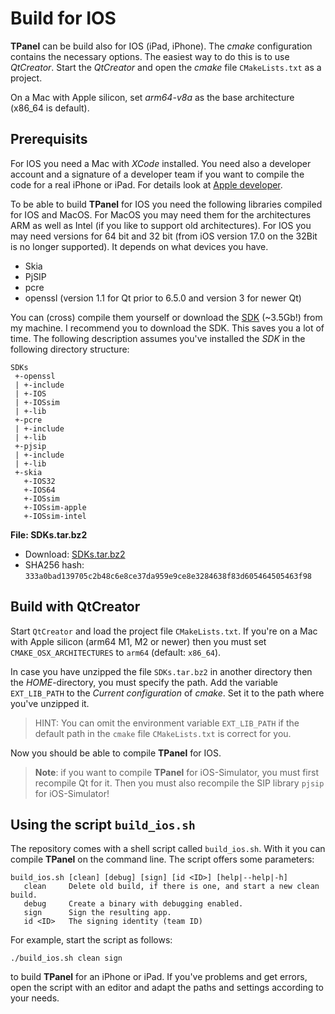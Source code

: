 # Build for IOS

**TPanel** can be build also for IOS (iPad, iPhone). The _cmake_ configuration
contains the necessary options. The easiest way to do this is to use _QtCreator_.
Start the _QtCreator_ and open the _cmake_ file `CMakeLists.txt` as a project.

On a Mac with Apple silicon, set _arm64-v8a_ as the base architecture (x86_64 is default).

## Prerequisits

For IOS you need a Mac with *XCode* installed. You need also a developer account
and a signature of a developer team if you want to compile the code for a real
iPhone or iPad. For details look at [Apple developer](https://developer.apple.com/tutorials/app-dev-training).

To be able to build **TPanel** for IOS you need the following libraries compiled
for IOS and MacOS. For MacOS you may need them for the architectures ARM as well
as Intel (if you like to support old architectures). For IOS you may need
versions for 64 bit and 32 bit (from iOS version 17.0 on the 32Bit is no longer
supported). It depends on what devices you have.

- Skia
- PjSIP
- pcre
- openssl (version 1.1 for Qt prior to 6.5.0 and version 3 for newer Qt)

You can (cross) compile them yourself or download the [SDK](https://www.theosys.at/download/SDKs.tar.bz2) (~3.5Gb!)
from my machine. I recommend you to download the SDK. This saves you a lot of
time. The following description assumes you've installed the _SDK_ in the
following directory structure:

```
SDKs
 +-openssl
 | +-include
 | +-IOS
 | +-IOSsim
 | +-lib
 +-pcre
 | +-include
 | +-lib
 +-pjsip
 | +-include
 | +-lib
 +-skia
   +-IOS32
   +-IOS64
   +-IOSsim
   +-IOSsim-apple
   +-IOSsim-intel
```

**File: SDKs.tar.bz2**

- Download: [SDKs.tar.bz2](https://www.theosys.at/download/SDKs.tar.bz2)
- SHA256 hash: `333a0bad139705c2b48c6e8ce37da959e9ce8e3284638f83d605464505463f98`

## Build with QtCreator

Start `QtCreator` and load the project file `CMakeLists.txt`. If you're on a
Mac with Apple silicon (arm64 M1, M2 or newer) then you must set
`CMAKE_OSX_ARCHITECTURES` to `arm64` (default: `x86_64`).

In case you have unzipped the file `SDKs.tar.bz2` in another directory then
the _HOME_-directory, you must specify the path. Add the variable `EXT_LIB_PATH`
to the _Current configuration_ of _cmake_. Set it to the path where you've unzipped it.

>HINT: You can omit the environment variable `EXT_LIB_PATH` if the default path
in the `cmake` file `CMakeLists.txt` is correct for you.

Now you should be able to compile **TPanel** for IOS.

> **Note**: if you want to compile **TPanel** for iOS-Simulator, you must first
> recompile Qt for it. Then you must also recompile the SIP library `pjsip` for
> iOS-Simulator!

## Using the script `build_ios.sh`

The repository comes with a shell script called `build_ios.sh`. With it you can
compile **TPanel** on the command line. The script offers some parameters:

```
build_ios.sh [clean] [debug] [sign] [id <ID>] [help|--help|-h]
   clean     Delete old build, if there is one, and start a new clean build.
   debug     Create a binary with debugging enabled.
   sign      Sign the resulting app.
   id <ID>   The signing identity (team ID)
```

For example, start the script as follows:

`./build_ios.sh clean sign`

to build **TPanel** for an iPhone or iPad. If you've problems and get errors,
open the script with an editor and adapt the paths and settings according to your needs.
